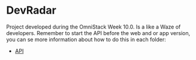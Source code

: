 # DevRadar
Project developed during the OmniStack Week 10.0. Is a like a Waze of developers. Remember to start the API before the web and or app version, you can se more information about how to do this in each folder:

* [API](https://github.com/DiegoVictor/omnistack-9/tree/master/api)
